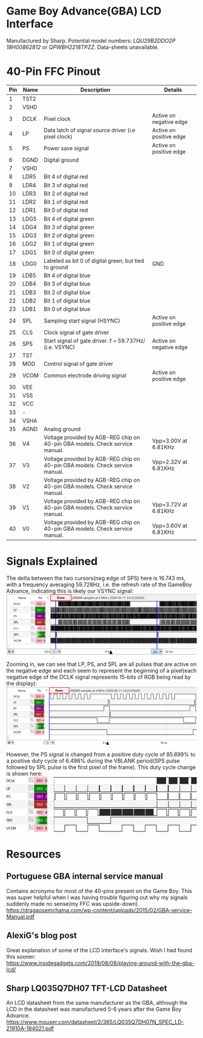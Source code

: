 Game Boy Advance(GBA) LCD Interface
===================================

Manufactured by Sharp. 
Potential model numbers: *LQU29B2DDO2P 18H00862812* or *QPWBH2218TPZZ*. Data-sheets unavailable. 


# 40-Pin FFC Pinout
|Pin|Name|Description|Details|
|--- |--- |--- |--- |
|1|TST2|||
|2|VSHD|||
|3|DCLK|Pixel clock|Active on negative edge|
|4|LP|Data latch of signal source driver (i.e pixel clock)|Active on positive edge|
|5|PS|Power save signal|Active on positive edge|
|6|DGND|Digital ground||
|7|VSHD|||
|8|LDR5|Bit 4 of digital red||
|9|LDR4|Bit 3 of digital red||
|10|LDR3|Bit 2 of digital red||
|11|LDR2|Bit 1 of digital red||
|12|LDR1|Bit 0 of digital red||
|13|LDG5|Bit 4 of digital green||
|14|LDG4|Bit 3 of digital green||
|15|LDG3|Bit 2 of digital green||
|16|LDG2|Bit 1 of digital green||
|17|LDG1|Bit 0 of digital green||
|18|LDG0|Labeled as bit 0 of digital green, but tied to ground|GND|
|19|LDB5|Bit 4 of digital blue||
|20|LDB4|Bit 3 of digital blue||
|21|LDB3|Bit 2 of digital blue||
|22|LDB2|Bit 1 of digital blue||
|23|LDB1|Bit 0 of digital blue||
|24|SPL|Sampling start signal (HSYNC)|Active on positive edge|
|25|CLS|Clock signal of gate driver||
|26|SPS|Start signal of gate driver. f = 59.737Hz/ (i.e.  VSYNC)|Active on negative edge|
|27|TST|||
|28|MOD|Control signal of gate driver||
|29|VCOM|Common electrode driving signal|Active on positive edge|
|30|VEE|||
|31|VSS|||
|32|VCC|||
|33|-|||
|34|VSHA|||
|35|AGND|Analog ground||
|36|V4|Voltage provided by AGB-REG chip on 40-pin GBA models. Check service manual.|Vpp=3.00V at 6.81KHz|
|37|V3|Voltage provided by AGB-REG chip on 40-pin GBA models. Check service manual.|Vpp=2.32V at 6.81KHz|
|38|V2|Voltage provided by AGB-REG chip on 40-pin GBA models. Check service manual.||
|39|V1|Voltage provided by AGB-REG chip on 40-pin GBA models. Check service manual.|Vpp=3.72V at 6.81KHz|
|40|V0|Voltage provided by AGB-REG chip on 40-pin GBA models. Check service manual.|Vpp=3.60V at 6.81KHz|

# Signals Explained
The delta between the two cursors(neg edge of SPS) here is 16.743 ms, with a
frequency averaging 59.728Hz, i.e. the refresh rate of the GameBoy Advance,
indicating this is likely our VSYNC signal: 
![signals 1](images/GBA-LCD1.png)
  
Zooming in, we can see that LP, PS, and SPL are all pulses that are active on
the negative edge and each seem to represent the beginning of a pixel(each
negative edge of the DCLK signal represents 15-bits of RGB being read by the
display):
![signals 2](images/GBA-LCD2.png)
   
However, the PS signal is changed from a positive duty cycle of 85.699% to a
positive duty cycle of 6.498% during the VBLANK period(SPS pulse followed by
SPL pulse is the first pixel of the frame). This duty cycle change is shown
here:
![signals 3](images/GBA-LCD3.png)

# Resources
## Portuguese GBA internal service manual
Contains acronyms for most of the 40-pins present on the Game Boy. This was
super helpful when I was having trouble figuring out why my signals suddenly
made no sense(my FFC was upside-down).  
https://dragaosemchama.com/wp-content/uploads/2015/02/GBA-service-Manual.pdf

## AlexiG's blog post
Great explanation of some of the LCD interface's signals. Wish I had found this
sooner:  
https://www.insidegadgets.com/2019/08/08/playing-around-with-the-gba-lcd/

## Sharp LQ035Q7DH07 TFT-LCD Datasheet
An LCD datasheet from the same manufacturer as the GBA, although the LCD in the
datasheet was manufactured 5-6 years after the Game Boy Advance.  
https://www.mouser.com/datasheet/2/365/LQ035Q7DH07N_SPEC_LD-21910A-184021.pdf
